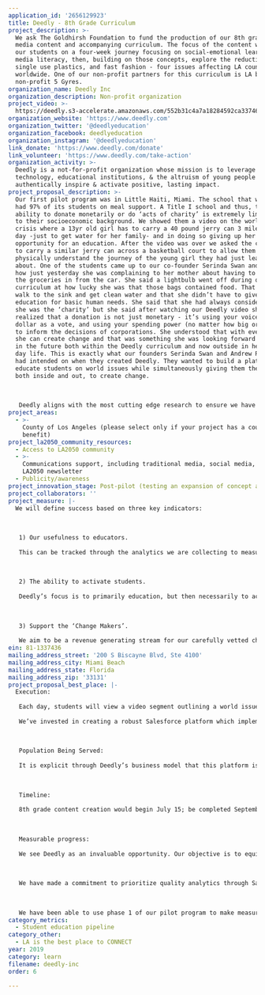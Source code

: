 ```yaml
---
application_id: '2656129923'
title: Deedly - 8th Grade Curriculum
project_description: >-
  We ask The Goldhirsh Foundation to fund the production of our 8th grade custom
  media content and accompanying curriculum. The focus of the content will take
  our students on a four-week journey focusing on social-emotional learning,
  media literacy, then, building on those concepts, explore the reduction of
  single use plastics, and fast fashion - four issues affecting LA county and
  worldwide. One of our non-profit partners for this curriculum is LA based
  non-profit 5 Gyres.
organization_name: Deedly Inc
organization_description: Non-profit organization
project_video: >-
  https://deedly.s3-accelerate.amazonaws.com/552b31c4a7a18284592ca33746f96b16_introv2.mp4
organization_website: 'https://www.deedly.com'
organization_twitter: '@deedlyeducation'
organization_facebook: deedlyeducation
organization_instagram: '@deedlyeducation'
link_donate: 'https://www.deedly.com/donate'
link_volunteer: 'https://www.deedly.com/take-action'
organization_activity: >-
  Deedly is a not-for-profit organization whose mission is to leverage
  technology, educational institutions, & the altruism of young people to
  authentically inspire & activate positive, lasting impact.
project_proposal_description: >-
  Our first pilot program was in Little Haiti, Miami. The school that we visited
  had 97% of its students on meal support. A Title I school and thus, their
  ability to donate monetarily or do ‘acts of charity’ is extremely limited due
  to their socioeconomic background. We showed them a video on the world water
  crisis where a 13yr old girl has to carry a 40 pound jerry can 3 miles every
  day -just to get water for her family- and in doing so giving up her
  opportunity for an education. After the video was over we asked the children
  to carry a similar jerry can across a basketball court to allow them to
  physically understand the journey of the young girl they had just learnt
  about. One of the students came up to our co-founder Serinda Swan and told her
  how just yesterday she was complaining to her mother about having to carry all
  the groceries in from the car. She said a lightbulb went off during our
  curriculum at how lucky she was that those bags contained food. That she could
  walk to the sink and get clean water and that she didn’t have to give up her
  education for basic human needs. She said that she had always considered that
  she was the ‘charity’ but she said after watching our Deedly video she
  realized that a donation is not just monetary - it’s using your voice, using a
  dollar as a vote, and using your spending power (no matter how big or small)
  to inform the decisions of corporations. She understood that with every action
  she can create change and that was something she was looking forward to doing
  in the future both within the Deedly curriculum and now outside in her every
  day life. This is exactly what our founders Serinda Swan and Andrew Resnick
  had intended on when they created Deedly. They wanted to build a platform to
  educate students on world issues while simultaneously giving them the tools
  both inside and out, to create change. 
   
   
   
   Deedly aligns with the most cutting edge research to ensure we have the best shot of enlivening students’ moral imagination, and putting them on the path to be civically engaged through their entire lives. We believe young people have amazing creative kinetic energy, and their idealism has gone largely untapped up to this point.
project_areas:
  - >-
    County of Los Angeles (please select only if your project has a countywide
    benefit)
project_la2050_community_resources:
  - Access to LA2050 community
  - >-
    Communications support, including traditional media, social media, and
    LA2050 newsletter
  - Publicity/awareness
project_innovation_stage: Post-pilot (testing an expansion of concept after initially successful pilot)
project_collaborators: ''
project_measure: |-
  We will define success based on three key indicators: 
   
   
   
   1) Our usefulness to educators. 
   
   This can be tracked through the analytics we are collecting to measure teachers’ time on site, number of logins, number of completed videos, number of students they onboard, and the number of other teachers they refer. All of these metrics are being captured and reported through our custom Salesforce platform. With Deedly’s home base being in LA, it has a focus to first impact it’s home city and target amplification in and around LA county. Deedly creates an open-source platform which gives access to our program to all educators. Not only is it designed by experts in curriculum, teaching, and pedagogy, and therefore aligned to California 8th grade Social Studies standards, it incorporates requirements that further Title IV initiative for a well-rounded student and education in college/career readiness. 
   
   
   
   2) The ability to activate students.
   
   Deedly’s focus is to primarily education, but then necessarily to activate. For our 8th grade content, we are focusing on LA -based non-profit partners who we can guide our audience to engage with after they have gone through our program. Conversion from platform-to-irl activism is of utmost importance to Deedly’s programming and success. Since Deedly is dedicated to empower all students with this content and message, the platform will be open-sourced and available to students at any resource level. 
   
    
   
   3) Support the ‘Change Makers’. 
   
   We aim to be a revenue generating stream for our carefully vetted charity partners. The amount of funds we can donate to enable their life-changing work will be a measure of our success, but ultimately the way we bring light to their issue, their time and the changes they are trying to make will build us the success we are really aiming for. The entire concept and experience of the Deedly program is to help students understand authentic challenges facing their city, community and world, then use their unique talents to affect positive change while also being able to donate monetarily.
ein: 81-1337436
mailing_address_street: '200 S Biscayne Blvd, Ste 4100'
mailing_address_city: Miami Beach
mailing_address_state: Florida
mailing_address_zip: '33131'
project_proposal_best_place: |-
  Execution:
   
   Each day, students will view a video segment outlining a world issue, and the vetted non-profit that has made tangible, measurable efforts in positively affecting this issue. These videos are supported with a “challenge” in the form of a quiz, and lesson plans that support multiple learning modalities. Upon completion of the quiz, students are awarded “Deed Coins,” which they are able to donate directly to the charity they just learned about. The technology has built-in functionality for students to select an area they are most interested in donating their coins to - providing even greater value-add to charities in the form of analytics to help them understand what programs motivate this population to give. To date, Deedly has created and successfully piloted its 6th grade curriculum, and is in the process of completing its 7th. Our LA based production team was part of the minds behind KONY2012 -the largest online movement in history- and our Head of Education has a PhD in pedagogy, curriculum and her research expertise is on “efficacious empathy.” 
   
   We’ve invested in creating a robust Salesforce platform which implements user tracking that will give us insight on how the tool and curriculum is being used. Through this we can identify pain points quickly and create automation to rapidly expand our audience. 
   
   
   
   Population Being Served:
   
   It is explicit through Deedly’s business model that this platform is accessible to all student populations. We prioritize diversity and equity to be sure that our curriculum will be engaging, and we take care to run content and language through a number of different communities to ensure we embody inclusivity. Deedly believes that all students have a significant contribution to offer and should be given the opportunity here in Los Angeles and globally.
   
   
   
   Timeline: 
   
   8th grade content creation would begin July 15; be completed September 15; and launch October 1.
   
   
   
   Measurable progress: 
   
   We see Deedly as an invaluable opportunity. Our objective is to equip the students of LA with the knowledge of world issues, empower them to make informed world changing decisions while simultaneously offering them the ability to donate monetarily at no cost to them, their teacher or the charities they are supporting.
   
   
   
   We have made a commitment to prioritize quality analytics through Salesforce from our inception. This data helps us better understand how users are interacting and responding to our product, especially our educators, as our goal is to ensure that it lessens their workload, while enriching the students’ learning. This is not linear, assembly line pedagogy - instead our content is delivered in alignment to cutting edge research. We build new neural pathways with our work & address the whole human being. 
   
   
   
   We have been able to use phase 1 of our pilot program to make measurable progress with onboarding and we are about to enter phase 2 which will give us more robust optics into user data.
category_metrics:
  - Student education pipeline
category_other:
  - LA is the best place to CONNECT
year: 2019
category: learn
filename: deedly-inc
order: 6

---
```

